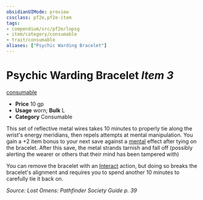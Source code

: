 ```yaml
---
obsidianUIMode: preview
cssclass: pf2e,pf2e-item
tags:
- compendium/src/pf2e/lopsg
- item/category/consumable
- trait/consumable
aliases: ["Psychic Warding Bracelet"]
---
```

# Psychic Warding Bracelet *Item 3*  
[consumable](rules/traits/consumable.md)  

- **Price** 10 gp
- **Usage** worn; **Bulk** L
- **Category** Consumable

This set of reflective metal wires takes 10 minutes to properly tie along the wrist's energy meridians, then repels attempts at mental manipulation. You gain a +2 item bonus to your next save against a [mental](rules/traits/mental.md) effect after tying on the bracelet. After this save, the metal strands tarnish and fall off (possibly alerting the wearer or others that their mind has been tampered with)

You can remove the bracelet with an [Interact](rules/actions/interact.md) action, but doing so breaks the bracelet's alignment and requires you to spend another 10 minutes to carefully tie it back on.

*Source: Lost Omens: Pathfinder Society Guide p. 39*